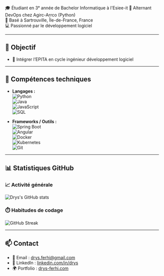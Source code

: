 🎓 Étudiant en 3ᵉ année de Bachelor Informatique à l'Esiee-it
💼 Alternant DevOps chez Agirc-Arrco (Python)  
📍 Basé à Sartrouville, Île-de-France, France  
💻 Passionné par le développement logiciel

---

## 🚀 Objectif

- 🎯 Intégrer l’EPITA en cycle ingénieur développement logiciel  

---

## 🧰 Compétences techniques

- **Langages :**  
  ![Python](https://img.shields.io/badge/-Python-3776AB?style=flat-square&logo=python&logoColor=white)  
  ![Java](https://img.shields.io/badge/-Java-007396?style=flat-square&logo=java&logoColor=white)  
  ![JavaScript](https://img.shields.io/badge/-JavaScript-F7DF1E?style=flat-square&logo=javascript&logoColor=black)  
  ![SQL](https://img.shields.io/badge/-SQL-4479A1?style=flat-square&logo=mysql&logoColor=white)

- **Frameworks / Outils :**  
  ![Spring Boot](https://img.shields.io/badge/Spring_Boot-6DB33F?style=flat-square&logo=spring-boot&logoColor=white)  
  ![Angular](https://img.shields.io/badge/Angular-DD0031?style=flat-square&logo=angular&logoColor=white)  
  ![Docker](https://img.shields.io/badge/Docker-2496ED?style=flat-square&logo=docker&logoColor=white)  
  ![Kubernetes](https://img.shields.io/badge/Kubernetes-326CE5?style=flat-square&logo=kubernetes&logoColor=white)  
  ![Git](https://img.shields.io/badge/Git-F05032?style=flat-square&logo=git&logoColor=white)

---

## 📊 Statistiques GitHub

### 📈 Activité générale

![Drys's GitHub stats](https://github-readme-stats.vercel.app/api?username=drys&show_icons=true&theme=radical)  

### ⏱️ Habitudes de codage

![GitHub Streak](https://streak-stats.demolab.com?user=drys&theme=radical&hide_border=false)  

---

## 📫 Contact

- 📩 Email : drys.ferhi@gmail.com  
- 💼 LinkedIn : [linkedin.com/in/drys](https://www.linkedin.com/in/drys-ferhi-037937294/)
- 🌍 Portfolio : [drys-ferhi.com](https://drys-ferhi.com)
